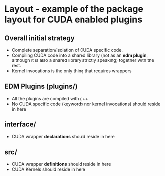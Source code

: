 # Layout - example of the package layout for CUDA enabled plugins

## Overall __initial__ strategy 
- Complete separation/isolation of CUDA specific code.
- Compiling CUDA code into a shared library (not as an __edm plugin__, although it is also a shared library strictly speaking) together with the rest.
- Kernel invocations is the only thing that requires wrappers

## EDM Plugins (plugins/)
- All the plugins are compiled with g++
- No CUDA specific code (keywords nor kernel invocations) should reside in here

## interface/
- CUDA wrapper __declarations__ should reside in here

## src/
- CUDA wrapper __definitions__ should reside in here
- CUDA Kernels should reside in here

